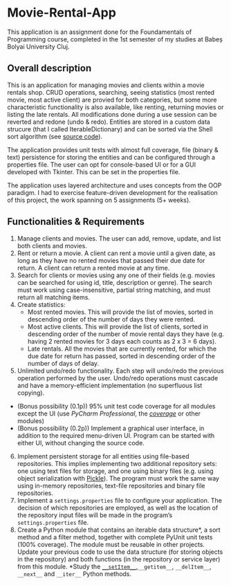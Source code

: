 # Movie-Rental-App

This application is an assignment done for the Foundamentals of Programming course, completed in the 1st semester of my studies at Babeș Bolyai University Cluj.

## Overall description
This is an application for managing movies and clients within a movie rentals shop. CRUD operations, searching, seeing statistics (most rented movie, most active client) are provied for both categories, but some more characteristic functionality is also available, like renting, returning movies or listing the late rentals. All modifications done during a use session can be reverted and redone (undo & redo). Entities are stored in a custom data strucure (that I called IterableDictionary) and can be sorted via the Shell sort algorithm (see [source code](https://github.com/bernadetthoszu/Movie-Rental-App/blob/main/src/services/sort_filter.py)). 

The application provides unit tests with almost full coverage, file (binary & text) persistence for storing the entities and can be configured through a properties file. The user can opt for console-based UI or for a GUI developed with Tkinter. This can be set in the properties file.

The application uses layered architecture and uses concepts from the OOP paradigm.
I had to exercise feature-driven development for the realisation of this project, the work spanning on 5 assignments (5+ weeks).

## Functionalities & Requirements
1. Manage clients and movies. The user can add, remove, update, and list both clients and movies.
2. Rent or return a movie. A client can rent a movie until a given date, as long as they have no rented movies that passed their due date for return. A client can return a rented movie at any time.
3. Search for clients or movies using any one of their fields (e.g. movies can be searched for using id, title, description or genre). The search must work using case-insensitive, partial string matching, and must return all matching items.
4. Create statistics:
    - Most rented movies. This will provide the list of movies, sorted in descending order of the number of days they were rented.
    - Most active clients. This will provide the list of clients, sorted in descending order of the number of movie rental days they have (e.g. having 2 rented movies for 3 days each counts as 2 x 3 = 6 days).
    - Late rentals. All the movies that are currently rented, for which the due date for return has passed, sorted in descending order of the number of days of delay.
5. Unlimited undo/redo functionality. Each step will undo/redo the previous operation performed by the user. Undo/redo operations must cascade and have a memory-efficient implementation (no superfluous list copying).
- (Bonus possibility (0.1p)) 95% unit test code coverage for all modules except the UI (use *PyCharm Professional*, the *[coverage](https://coverage.readthedocs.io/en/coverage-5.3/)* or other modules)
- (Bonus possibility (0.2p)) Implement a graphical user interface, in addition to the required menu-driven UI. Program can be started with either UI, without changing the source code.
6. Implement persistent storage for all entities using file-based repositories. This implies implementing two additional repository sets: one using text files for storage, and one using binary files (e.g. using object serialization with [Pickle](https://docs.python.org/3.8/library/pickle.html)). The program must work the same way using in-memory repositories, text-file repositories and binary file repositories.
7. Implement a `settings.properties` file to configure your application. The decision of which repositories are employed, as well as the location of the repository input files will be made in the program’s `settings.properties` file.
8. Create a Python module that contains an iterable data structure*, a sort method and a filter method, together with complete PyUnit unit tests (100% coverage). The module must be reusable in other projects. Update your previous code to use the data structure (for storing objects in the repository) and both functions (in the repository or service layer) from this module. *Study the [`__setItem__`](https://docs.python.org/3/reference/datamodel.html#object),`__getitem__`, `__delItem__`, `__next__` and `__iter__` Python methods.
